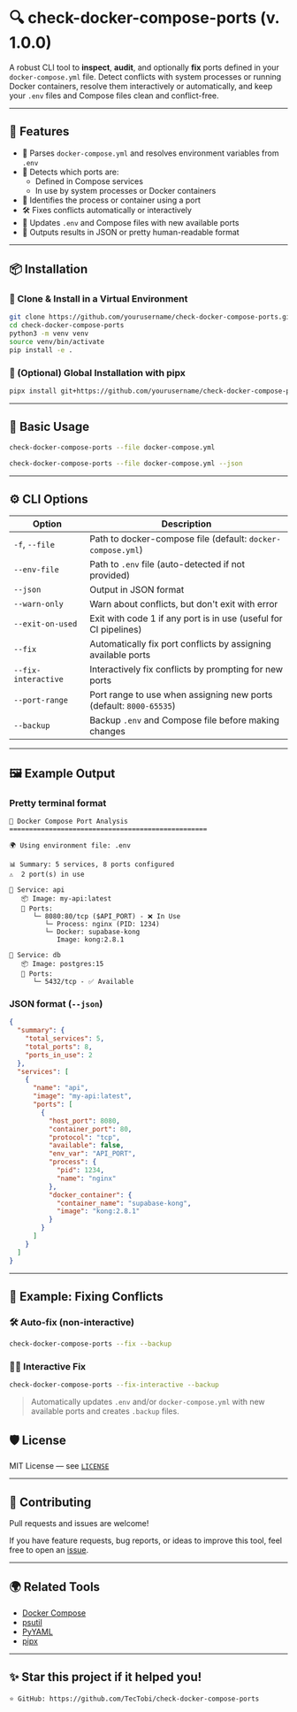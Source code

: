 # 🔍 check-docker-compose-ports (v. 1.0.0)

A robust CLI tool to **inspect**, **audit**, and optionally **fix** ports defined in your `docker-compose.yml` file. Detect conflicts with system processes or running Docker containers, resolve them interactively or automatically, and keep your `.env` files and Compose files clean and conflict-free.

---

## 🚀 Features

- 🧠 Parses `docker-compose.yml` and resolves environment variables from `.env`
- 🔎 Detects which ports are:
  - Defined in Compose services
  - In use by system processes or Docker containers
- 🐳 Identifies the process or container using a port
- 🛠 Fixes conflicts automatically or interactively
- 💾 Updates `.env` and Compose files with new available ports
- 🧪 Outputs results in JSON or pretty human-readable format

---

## 📦 Installation

### 🔸 Clone & Install in a Virtual Environment

```bash
git clone https://github.com/yourusername/check-docker-compose-ports.git
cd check-docker-compose-ports
python3 -m venv venv
source venv/bin/activate
pip install -e .
```

### 🔸 (Optional) Global Installation with pipx

```bash
pipx install git+https://github.com/yourusername/check-docker-compose-ports.git
```

---

## 🧪 Basic Usage

```bash
check-docker-compose-ports --file docker-compose.yml
```

```bash
check-docker-compose-ports --file docker-compose.yml --json
```

---

## ⚙️ CLI Options

| Option                  | Description                                                                 |
|-------------------------|-----------------------------------------------------------------------------|
| `-f`, `--file`          | Path to docker-compose file (default: `docker-compose.yml`)                 |
| `--env-file`            | Path to `.env` file (auto-detected if not provided)                         |
| `--json`                | Output in JSON format                                                       |
| `--warn-only`           | Warn about conflicts, but don't exit with error                             |
| `--exit-on-used`        | Exit with code 1 if any port is in use (useful for CI pipelines)            |
| `--fix`                 | Automatically fix port conflicts by assigning available ports               |
| `--fix-interactive`     | Interactively fix conflicts by prompting for new ports                      |
| `--port-range`          | Port range to use when assigning new ports (default: `8000-65535`)          |
| `--backup`              | Backup `.env` and Compose file before making changes                        |

---

## 🖼️ Example Output

### Pretty terminal format

```
🐳 Docker Compose Port Analysis
==================================================

🌍 Using environment file: .env

📊 Summary: 5 services, 8 ports configured
⚠️  2 port(s) in use

🔧 Service: api
   📦 Image: my-api:latest
   🔌 Ports:
      └─ 8080:80/tcp ($API_PORT) - ❌ In Use
         └─ Process: nginx (PID: 1234)
         └─ Docker: supabase-kong
            Image: kong:2.8.1

🔧 Service: db
   📦 Image: postgres:15
   🔌 Ports:
      └─ 5432/tcp - ✅ Available
```

### JSON format (`--json`)

```json
{
  "summary": {
    "total_services": 5,
    "total_ports": 8,
    "ports_in_use": 2
  },
  "services": [
    {
      "name": "api",
      "image": "my-api:latest",
      "ports": [
        {
          "host_port": 8080,
          "container_port": 80,
          "protocol": "tcp",
          "available": false,
          "env_var": "API_PORT",
          "process": {
            "pid": 1234,
            "name": "nginx"
          },
          "docker_container": {
            "container_name": "supabase-kong",
            "image": "kong:2.8.1"
          }
        }
      ]
    }
  ]
}
```

---

## 🔧 Example: Fixing Conflicts

### 🛠 Auto-fix (non-interactive)
```bash
check-docker-compose-ports --fix --backup
```

### 🧑‍💻 Interactive Fix
```bash
check-docker-compose-ports --fix-interactive --backup
```

> Automatically updates `.env` and/or `docker-compose.yml` with new available ports and creates `.backup` files.


## 🛡 License

MIT License — see [`LICENSE`](./LICENSE)

---

## 🤝 Contributing

Pull requests and issues are welcome!

If you have feature requests, bug reports, or ideas to improve this tool, feel free to open an [issue](https://github.com/TecTobi/check-docker-compose-ports/issues).

---

## 🌍 Related Tools

- [Docker Compose](https://docs.docker.com/compose/)
- [psutil](https://pypi.org/project/psutil/)
- [PyYAML](https://pypi.org/project/PyYAML/)
- [pipx](https://github.com/pypa/pipx)

---

## ✨ Star this project if it helped you!

```
⭐ GitHub: https://github.com/TecTobi/check-docker-compose-ports
```
